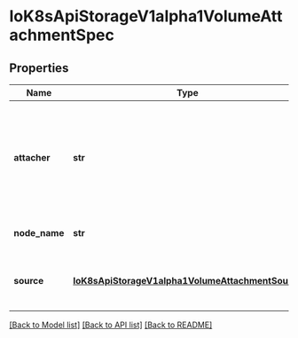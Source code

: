 # IoK8sApiStorageV1alpha1VolumeAttachmentSpec

## Properties
Name | Type | Description | Notes
------------ | ------------- | ------------- | -------------
**attacher** | **str** | Attacher indicates the name of the volume driver that MUST handle this request. This is the name returned by GetPluginName(). | 
**node_name** | **str** | The node that the volume should be attached to. | 
**source** | [**IoK8sApiStorageV1alpha1VolumeAttachmentSource**](IoK8sApiStorageV1alpha1VolumeAttachmentSource.md) | Source represents the volume that should be attached. | 

[[Back to Model list]](../README.md#documentation-for-models) [[Back to API list]](../README.md#documentation-for-api-endpoints) [[Back to README]](../README.md)


